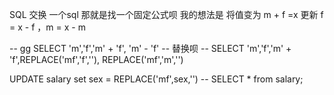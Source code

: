 SQL
交换 一个sql
那就是找一个固定公式呗
我的想法是 将值变为 m + f =x 更新 f = x - f ，m = x - m



--  gg  SELECT 'm','f','m' + 'f', 'm' - 'f'
-- 替换呗
-- SELECT 'm','f','m' + 'f',REPLACE('mf','f',''), REPLACE('mf','m','')

UPDATE salary set sex = REPLACE('mf',sex,'')
-- SELECT * from salary; 